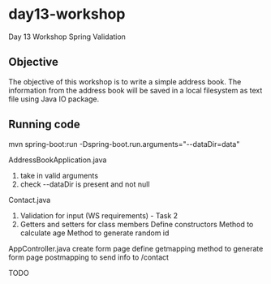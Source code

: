 # day13-workshop
Day 13 Workshop Spring Validation

## Objective
The objective of this workshop is to write a simple address book. The information from the address book will be saved in a local filesystem as text file using Java IO package.

## Running code
mvn spring-boot:run -Dspring-boot.run.arguments="--dataDir=data"

AddressBookApplication.java
1. take in valid arguments
2. check --dataDir is present and not null

Contact.java
1. Validation for input (WS requirements) - Task 2
2. Getters and setters for class members
Define constructors
Method to calculate age
Method to generate random id

AppController.java
create form page 
define getmapping method to generate form page
postmapping to send info to /contact


TODO
